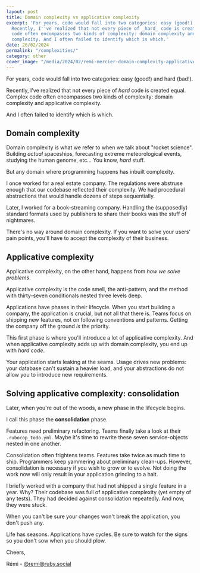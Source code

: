 ```yaml
---
layout: post
title: Domain complexity vs applicative complexity
excerpt: 'For years, code would fall into two categories: easy (good!) and hard (bad!).
  Recently, I''ve realized that not every piece of _hard_ code is created equal. Complex
  code often encompasses two kinds of complexity: domain complexity and applicative
  complexity. And I often failed to identify which is which.'
date: 26/02/2024
permalink: "/complexities/"
category: other
cover_image: "/media/2024/02/remi-mercier-domain-complexity-applicative-complexity.png"
---
```

For years, code would fall into two categories: easy (good!) and hard (bad!).

Recently, I've realized that not every piece of _hard_ code is created equal. Complex code often encompasses two kinds of complexity: domain complexity and applicative complexity.

And I often failed to identify which is which.

## Domain complexity

Domain complexity is what we refer to when we talk about "rocket science". Building _actual_ spaceships, forecasting extreme meteorological events, studying the human genome, etc... You know, _hard_ stuff.

But any domain where programming happens has inbuilt complexity.

I once worked for a real estate company. The regulations were abstruse enough that our codebase reflected their complexity. We had procedural abstractions that would handle dozens of steps sequentially.

Later, I worked for a book-streaming company. Handling the (supposedly) standard formats used by publishers to share their books was the stuff of nightmares.

There's no way around domain complexity. If you want to solve your users' pain points, you'll have to accept the complexity of their business.

## Applicative complexity

Applicative complexity, on the other hand, happens from _how we solve problems_.

Applicative complexity is the code smell, the anti-pattern, and the method with thirty-seven conditionals nested three levels deep.

Applications have phases in their lifecycle. When you start building a company, the application is crucial, but not all that there is. Teams focus on shipping new features, not on following conventions and patterns. Getting the company off the ground _is_ the priority.

This first phase is where you'll introduce a lot of applicative complexity. And when applicative complexity adds up with domain complexity, you end up with _hard code_.

Your application starts leaking at the seams. Usage drives new problems: your database can't sustain a heavier load, and your abstractions do not allow you to introduce new requirements.

## Solving applicative complexity: consolidation

Later, when you're out of the woods, a new phase in the lifecycle begins.

I call this phase the __consolidation__ phase.

Features need preliminary refactoring. Teams finally take a look at their `.rubocop_todo.yml`. Maybe it's time to rewrite these seven service-objects nested in one another.

Consolidation often frightens teams. Features take twice as much time to ship. Programmers keep yammering about preliminary clean-ups. However, consolidation is necessary if you wish to grow or to evolve. Not doing the work now will only result in your application grinding to a halt.

I briefly worked with a company that had not shipped a single feature in a year. Why? Their codebase was full of applicative complexity (yet empty of any tests). They had decided against consolidation repeatedly. And now, they were stuck.

When you can't be sure your changes won't break the application, you don't push any.

Life has seasons. Applications have cycles. Be sure to watch for the signs so you don't sow when you should plow.

Cheers,

Rémi - [@remi@ruby.social](https://ruby.social/@remi)
